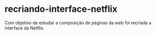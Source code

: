 # recriando-interface-netflix
 Com objetivo de estudar a composição de páginas da web foi recriada a interface da Netflix.
